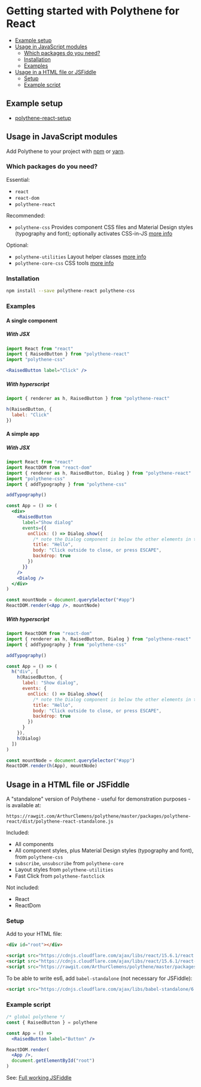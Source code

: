 # Getting started with Polythene for React

<!-- MarkdownTOC autolink="true" autoanchor="true" bracket="round" levels="1,2,3" -->

- [Example setup](#example-setup)
- [Usage in JavaScript modules](#usage-in-javascript-modules)
  - [Which packages do you need?](#which-packages-do-you-need)
  - [Installation](#installation)
  - [Examples](#examples)
- [Usage in a HTML file or JSFiddle](#usage-in-a-html-file-or-jsfiddle)
  - [Setup](#setup)
  - [Example script](#example-script)

<!-- /MarkdownTOC -->

<a id="example-setup"></a>
## Example setup

* [polythene-react-setup](https://github.com/ArthurClemens/polythene-react-setup)


<a id="usage-in-javascript-modules"></a>
## Usage in JavaScript modules

Add Polythene to your project with [npm](https://www.npmjs.com) or [yarn](https://yarnpkg.com/).

<a id="which-packages-do-you-need"></a>
### Which packages do you need?

Essential:

* `react`
* `react-dom`
* `polythene-react`

Recommended:

* `polythene-css` Provides component CSS files and Material Design styles (typography and font); optionally activates CSS-in-JS [more info](css.md)

Optional:

* `polythene-utilities` Layout helper classes [more info](packages/polythene-utilities.md)
* `polythene-core-css` CSS tools [more info](packages/polythene-core-css.md)


<a id="installation"></a>
### Installation

~~~bash
npm install --save polythene-react polythene-css
~~~

<a id="examples"></a>
### Examples

#### A single component

##### With JSX

~~~jsx
import React from "react"
import { RaisedButton } from "polythene-react"
import "polythene-css"

<RaisedButton label="Click" />
~~~

##### With hyperscript

~~~javascript
import { renderer as h, RaisedButton } from "polythene-react"

h(RaisedButton, {
  label: "Click"
})
~~~


#### A simple app

##### With JSX

~~~jsx
import React from "react"
import ReactDOM from "react-dom"
import { renderer as h, RaisedButton, Dialog } from "polythene-react"
import "polythene-css"
import { addTypography } from "polythene-css"

addTypography()

const App = () => (
  <div>
    <RaisedButton
      label="Show dialog"
      events={{
        onClick: () => Dialog.show({
          /* note the Dialog component is below the other elements in the app */
          title: "Hello",
          body: "Click outside to close, or press ESCAPE",
          backdrop: true
        })
      }}
    />
    <Dialog />
  </div>
)

const mountNode = document.querySelector("#app")
ReactDOM.render(<App />, mountNode)
~~~


##### With hyperscript

~~~javascript
import ReactDOM from "react-dom"
import { renderer as h, RaisedButton, Dialog } from "polythene-react"
import { addTypography } from "polythene-css"

addTypography()

const App = () => (
  h("div", [
    h(RaisedButton, {
      label: "Show dialog",
      events: {
        onClick: () => Dialog.show({
          /* note the Dialog component is below the other elements in the app */
          title: "Hello",
          body: "Click outside to close, or press ESCAPE",
          backdrop: true
        })
      }
    }),
    h(Dialog)
  ])
)

const mountNode = document.querySelector("#app")
ReactDOM.render(h(App), mountNode)
~~~


<a id="usage-in-a-html-file-or-jsfiddle"></a>
## Usage in a HTML file or JSFiddle

A "standalone" version of Polythene - useful for demonstration purposes - is available at:

~~~
https://rawgit.com/ArthurClemens/polythene/master/packages/polythene-react/dist/polythene-react-standalone.js
~~~

Included:

* All components
* All component styles, plus Material Design styles (typography and font), from `polythene-css`
* `subscribe`, `unsubscribe` from `polythene-core`
* Layout styles from `polythene-utilities`
* Fast Click from `polythene-fastclick`

Not included:

* React
* ReactDom

<a id="setup"></a>
### Setup

Add to your HTML file:

~~~html
<div id="root"></div>

<script src="https://cdnjs.cloudflare.com/ajax/libs/react/15.6.1/react.js"></script>
<script src="https://cdnjs.cloudflare.com/ajax/libs/react/15.6.1/react-dom.js"></script>
<script src="https://rawgit.com/ArthurClemens/polythene/master/packages/polythene-react/dist/polythene-react-standalone.js"></script>
~~~

To be able to write es6, add `babel-standalone` (not necessary for JSFiddle):

~~~html
<script src="https://cdnjs.cloudflare.com/ajax/libs/babel-standalone/6.25.0/babel.min.js"></script>
~~~

<a id="example-script"></a>
### Example script

~~~jsx
/* global polythene */
const { RaisedButton } = polythene

const App = () =>
  <RaisedButton label="Button" />

ReactDOM.render(
  <App />,
  document.getElementById("root")
)
~~~


See: [Full working JSFiddle](https://jsfiddle.net/ArthurClemens/5db99xoj/)

